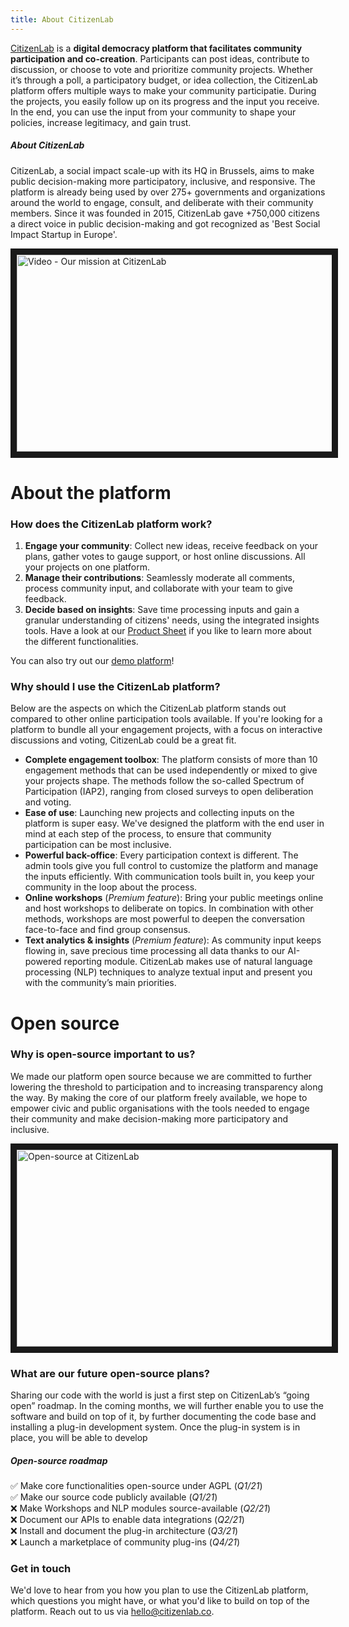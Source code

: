 ```yaml
---
title: About CitizenLab
---
```


[CitizenLab](https://www.citizenlab.co) is a **digital democracy platform that facilitates community participation and co-creation**. Participants can post ideas, contribute to discussion, or choose to vote and prioritize community projects. Whether it’s through a poll, a participatory budget, or idea collection, the CitizenLab platform offers multiple ways to make your community participatie. During the projects, you easily follow up on its progress and the input you receive. In the end, you can use the input from your community to shape your policies, increase legitimacy, and gain trust.

##### About CitizenLab
CitizenLab, a social impact scale-up with its HQ in Brussels, aims to make public decision-making more participatory, inclusive, and responsive. The platform is already being used by over 275+ governments and organizations around the world to engage, consult, and deliberate with their community members. Since it was founded in 2015, CitizenLab gave +750,000 citizens a direct voice in public decision-making and got recognized as 'Best Social Impact Startup in Europe'.

<a href="https://youtu.be/LRPvKS83ilA" target="_blank"><img src="https://global-uploads.webflow.com/5a3bf6310252f900015dae82/60521419e42ae85cb25b1918_thumbnail%20mission%20video-p-2000.jpeg"
alt="Video - Our mission at CitizenLab" width="560" height="315" border="10" /></a>

# About the platform

### How does the CitizenLab platform work?
1. **Engage your community**: Collect new ideas, receive feedback on your plans, gather votes to gauge support, or host online discussions. All your projects on one platform.
2. **Manage their contributions**: Seamlessly moderate all comments, process community input, and collaborate with your team to give feedback.
3. **Decide based on insights**: Save time processing inputs and gain a granular understanding of citizens' needs, using the integrated insights tools.
Have a look at our [Product Sheet](https://res.cloudinary.com/citizenlabco/image/upload/v1617005114/Product%20sheet/CitizenLab_-_Product_Sheet_compressed.pdf) if you like to learn more about the different functionalities.

You can also try out our [demo platform](opensource.citizenlab.co)!

### Why should I use the CitizenLab platform?
Below are the aspects on which the CitizenLab platform stands out compared to other online participation tools available. If you're looking for a platform to bundle all your engagement projects, with a focus on interactive discussions and voting, CitizenLab could be a great fit.
* **Complete engagement toolbox**: The platform consists of more than 10 engagement methods that can be used independently or mixed to give your projects shape. The methods follow the so-called Spectrum of Participation (IAP2), ranging from closed surveys to open deliberation and voting.
* **Ease of use**: Launching new projects and collecting inputs on the platform is super easy. We've designed the platform with the end user in mind at each step of the process, to ensure that community participation can be most inclusive.
* **Powerful back-office**: Every participation context is different. The admin tools give you full control to customize the platform and manage the inputs efficiently. With communication tools built in, you keep your community in the loop about the process.
* **Online workshops** (_Premium feature_): Bring your public meetings online and host workshops to deliberate on topics. In combination with other methods, workshops are most powerful to deepen the conversation face-to-face and find group consensus.
* **Text analytics & insights** (_Premium feature_): As community input keeps flowing in, save precious time processing all data thanks to our AI-powered reporting module. CitizenLab makes use of natural language processing (NLP) techniques to analyze textual input and present you with the community’s main priorities.

# Open source

### Why is open-source important to us?
We made our platform open source because we are committed to further lowering the threshold to participation and to increasing transparency along the way. By making the core of our platform freely available, we hope to empower civic and public organisations with the tools needed to engage their community and make decision-making more participatory and inclusive.

<a href="https://youtu.be/bvtK_cVfkAY" target="_blank"><img src="https://global-uploads.webflow.com/5a3bf6310252f900015dae82/6058c9adef957b1448f9eca0_Group%20340%20(1).png"
alt="Open-source at CitizenLab" width="560" height="315" border="10" /></a>

### What are our future open-source plans?
Sharing our code with the world is just a first step on CitizenLab’s “going open” roadmap. In the coming months, we will further enable you to use the software and build on top of it, by further documenting the code base and installing a plug-in development system. Once the plug-in system is in place, you will be able to develop

##### Open-source roadmap
✅ Make core functionalities open-source under AGPL (_Q1/21_) \
✅ Make our source code publicly available (_Q1/21_)\
❌ Make Workshops and NLP modules source-available (_Q2/21_)\
❌ Document our APIs to enable data integrations (_Q2/21_)\
❌ Install and document the plug-in architecture (_Q3/21_)\
❌ Launch a marketplace of community plug-ins (_Q4/21_)

### Get in touch
We'd love to hear from you how you plan to use the CitizenLab platform, which questions you might have, or what you'd like to build on top of the platform. Reach out to us via hello@citizenlab.co.
